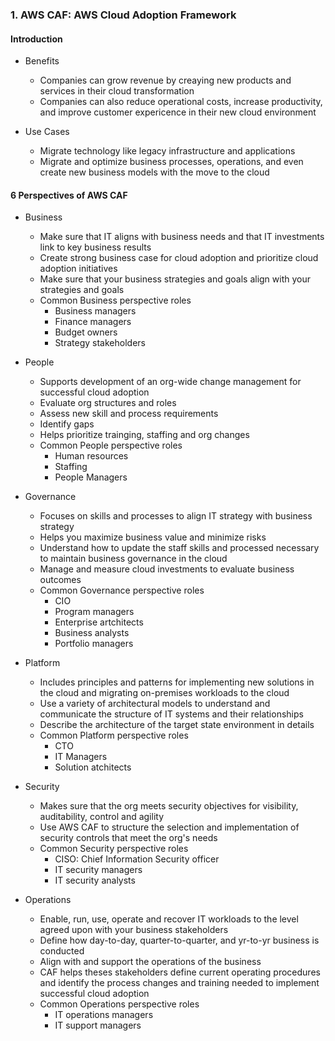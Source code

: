 ### 1. AWS CAF: AWS Cloud Adoption Framework

#### Introduction 
- Benefits
  - Companies can grow revenue by creaying new products and services in their cloud transformation
  - Companies can also reduce operational costs, increase productivity, and improve customer expericence in their new cloud environment

- Use Cases
  - Migrate technology like legacy infrastructure and applications
  - Migrate and optimize business processes, operations, and even create new business models with the move to the cloud

 #### 6 Perspectives of AWS CAF
 - Business
   - Make sure that IT aligns with business needs and that IT investments link to key business results
   - Create strong business case for cloud adoption and prioritize cloud adoption initiatives
   - Make sure that your business strategies and goals align with your strategies and goals
   - Common Business perspective roles
     - Business managers
     - Finance managers
     - Budget owners
     - Strategy stakeholders
    
  - People
    - Supports development of an org-wide change management for successful cloud adoption
    - Evaluate org structures and roles
    - Assess new skill and process requirements
    - Identify gaps
    - Helps prioritize trainging, staffing and org changes
    - Common People perspective roles
      - Human resources
      - Staffing
      - People Managers

- Governance
  - Focuses on skills and processes to align IT strategy with business strategy
  - Helps you maximize business value and minimize risks
  - Understand how to update the staff skills and processed necessary to maintain business governance in the cloud
  - Manage and measure cloud investments to evaluate business outcomes
  - Common Governance perspective roles
    - CIO
    - Program managers
    - Enterprise artchitects
    - Business analysts
    - Portfolio managers

- Platform
  - Includes principles and patterns for implementing new solutions in the cloud and migrating on-premises workloads to the cloud
  - Use a variety of architectural models to understand and communicate the structure of IT systems and their relationships
  - Describe the architecture of the target state environment in details
  - Common Platform perspective roles
    - CTO
    - IT Managers
    - Solution atchitects
   
- Security
  - Makes sure that the org meets security objectives for visibility, auditability, control and agility
  - Use AWS CAF to structure the selection and implementation of security controls that meet the org's needs
  - Common Security perspective roles
    - CISO: Chief Information Security officer
    - IT security managers
    - IT security analysts

- Operations
  - Enable, run, use, operate and recover IT workloads to the level agreed upon with your business stakeholders
  - Define how day-to-day, quarter-to-quarter, and yr-to-yr business is conducted
  - Align with and support the operations of the business
  - CAF helps theses stakeholders define current operating procedures and identify the process changes and training needed to implement successful cloud adoption
  - Common Operations perspective roles
    - IT operations managers
    - IT support managers
